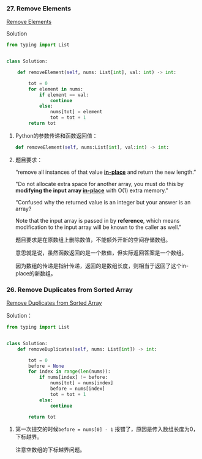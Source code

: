 ### 27. Remove Elements

[Remove Elements](https://leetcode.com/problems/remove-element/) 

Solution

```python
from typing import List


class Solution:

    def removeElement(self, nums: List[int], val: int) -> int:

        tot = 0
        for element in nums:
            if element == val:
                continue
            else:
                nums[tot] = element
                tot = tot + 1
        return tot

```



1. Python的参数传递和函数返回值：

   ```python
   def removeElement(self, nums:List[int], val:int) -> int:
   ```

2. 题目要求：

   “remove all instances of that value [**in-place**](https://en.wikipedia.org/wiki/In-place_algorithm) and return the new length.”

   "Do not allocate extra space for another array, you must do this by **modifying the input array [in-place](https://en.wikipedia.org/wiki/In-place_algorithm)** with O(1) extra memory."

   “Confused why the returned value is an integer but your answer is an array?

   Note that the input array is passed in by **reference**, which means modification to the input array will be known to the caller as well.”

   题目要求是在原数组上删除数值，不能额外开新的空间存储数组。

   意思就是说，虽然函数返回的是一个数值，但实际返回答案是一个数组。

   因为数组的传递是指针传递，返回的是数组长度，则相当于返回了这个in-place的新数组。

### 26. Remove Duplicates from Sorted Array

[Remove Duplicates from Sorted Array](https://leetcode.com/problems/remove-duplicates-from-sorted-array/) 

Solution：

```python
from typing import List


class Solution:
    def removeDuplicates(self, nums: List[int]) -> int:

        tot = 0
        before = None
        for index in range(len(nums)):
            if nums[index] != before:
                nums[tot] = nums[index]
                before = nums[index]
                tot = tot + 1
            else:
                continue

        return tot
```

1. 第一次提交的时候`before = nums[0] - 1` 报错了，原因是传入数组长度为0，下标越界。

   注意空数组的下标越界问题。